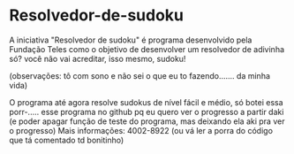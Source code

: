 # Resolvedor-de-sudoku
A iniciativa "Resolvedor de sudoku" é programa desenvolvido pela Fundação Teles como o objetivo
de desenvolver um resolvedor de adivinha só? você não vai acreditar, isso mesmo, sudoku!

(observações: tô com sono e não sei o que eu to fazendo....... da minha vida)



O programa até agora resolve sudokus de nível fácil e médio, só botei essa porr-..... esse programa no github pq eu quero
ver o progresso a partir daki (e poder apagar função de teste do programa, mas deixando ela aki pra ver o progresso)
Mais informações: 4002-8922 (ou vá ler a porra do código que tá comentado td bonitinho)

